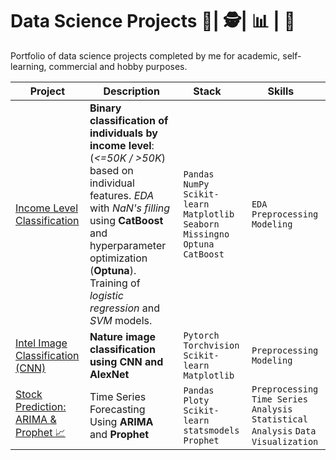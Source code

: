 # **Data Science Projects 🔬| 🕵️‍️| 📊 | 🚀**
Portfolio of data science projects completed by me for academic, self-learning, commercial and hobby purposes.

| Project                                                                                                                          | Description | Stack &nbsp; &nbsp;                                                                           | Skills &nbsp; &nbsp;             |
|----------------------------------------------------------------------------------------------------------------------------------|---------------------------------------------------------------------------------------------------------------------------------------------------------------------------------------------------------------------------------------------------------|-----------------------------------------------------------------------------------------------|----------------------------------|
| [Income Level Classification](https://github.com/vonexel/Data-Science-Projects/tree/master/Income%20Level%20Classification)      | **Binary classification of individuals by income level**: (*<=50K / >50K*) based on individual features. *EDA* with *NaN's filling* using **CatBoost** and hyperparameter optimization (**Optuna**). Training of *logistic regression* and *SVM* models. | `Pandas` `NumPy` `Scikit-learn` `Matplotlib` `Seaborn` `Missingno` `Optuna` `CatBoost`        | `EDA` `Preprocessing` `Modeling` |
| [Intel Image Classification (CNN)](https://github.com/vonexel/Data-Science-Projects/tree/master/Income%20Level%20Classification) | **Nature image classification using CNN and AlexNet** | `Pytorch` `Torchvision` `Scikit-learn` `Matplotlib`  | `Preprocessing`  `Modeling`      |
| [Stock Prediction: ARIMA & Prophet 📈](https://www.kaggle.com/code/vonexel/stock-prediction-arima-prophet) | Time Series Forecasting Using **ARIMA** and **Prophet** | `Pandas` `Ploty` `Scikit-learn` `statsmodels` `Prophet`  | `Preprocessing`  `Time Series Analysis`  `Statistical Analysis`  `Data Visualization`     |

